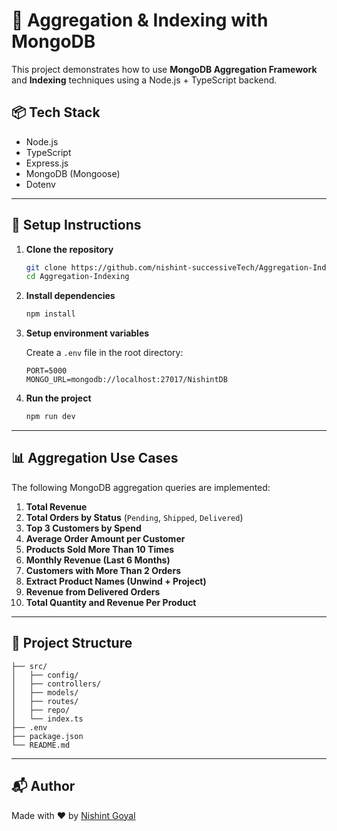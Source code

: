 
# 🧮 Aggregation & Indexing with MongoDB

This project demonstrates how to use **MongoDB Aggregation Framework** and **Indexing** techniques using a Node.js + TypeScript backend.

## 📦 Tech Stack

- Node.js
- TypeScript
- Express.js
- MongoDB (Mongoose)
- Dotenv

---

## 🚀 Setup Instructions

1. **Clone the repository**
   ```bash
   git clone https://github.com/nishint-successiveTech/Aggregation-Indexing.git
   cd Aggregation-Indexing
   ```

2. **Install dependencies**
   ```bash
   npm install
   ```

3. **Setup environment variables**

   Create a `.env` file in the root directory:

   ```
   PORT=5000
   MONGO_URL=mongodb://localhost:27017/NishintDB
   ```

4. **Run the project**
   ```bash
   npm run dev
   ```

---

## 📊 Aggregation Use Cases

The following MongoDB aggregation queries are implemented:

1. **Total Revenue**
2. **Total Orders by Status** (`Pending`, `Shipped`, `Delivered`)
3. **Top 3 Customers by Spend**
4. **Average Order Amount per Customer**
5. **Products Sold More Than 10 Times**
6. **Monthly Revenue (Last 6 Months)**
7. **Customers with More Than 2 Orders**
8. **Extract Product Names (Unwind + Project)**
9. **Revenue from Delivered Orders**
10. **Total Quantity and Revenue Per Product**

---

## 📁 Project Structure

```
├── src/
│   ├── config/
│   ├── controllers/
│   ├── models/
│   ├── routes/
│   ├── repo/
│   └── index.ts
├── .env
├── package.json
└── README.md
```

---

## 📬 Author

Made with ❤️ by [Nishint Goyal](https://github.com/nishint-successiveTech)
